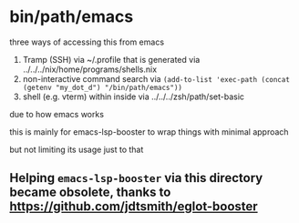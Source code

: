 # bin/path/emacs

three ways of accessing this from emacs

1. Tramp (SSH) via ~/.profile that is generated via ../../../nix/home/programs/shells.nix
2. non-interactive command search via `(add-to-list 'exec-path (concat (getenv "my_dot_d") "/bin/path/emacs"))`
3. shell (e.g. vterm) within inside via ../../../zsh/path/set-basic

due to how emacs works

this is mainly for emacs-lsp-booster to wrap things with minimal approach

but not limiting its usage just to that


## Helping `emacs-lsp-booster` via this directory became obsolete, thanks to https://github.com/jdtsmith/eglot-booster
